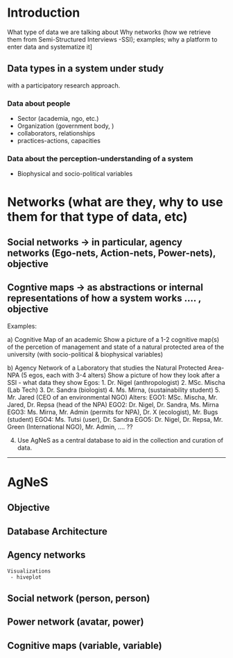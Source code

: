 # Introduction

What type of data we are talking about
Why networks (how we retrieve them from Semi-Structured Interviews -SSI); examples;
why a platform to enter data and systematize it]
	
## Data types in a system under study

with a participatory research approach.

### Data about people

 - Sector (academia, ngo, etc.)
 - Organization (government body, ) 
 - collaborators, relationships
 - practices-actions, capacities
 
	
### Data about the perception-understanding of a system 

 - Biophysical and socio-political variables

# Networks (what are they, why to use them for that type of data, etc)

## Social networks -> in particular, agency networks (Ego-nets, Action-nets, Power-nets), objective
	
## Cogntive maps -> as abstractions or internal representations of how a system works .... , objective

Examples: 

a) Cognitive Map of an academic
 Show a picture of a 1-2 cognitive map(s) of the percetion of management and state of a natural protected area of the university (with socio-political & biophysical variables)
    
 b) Agency Network of a Laboratory that studies the Natural Protected Area-NPA (5 egos, each with 3-4 alters)
	Show a picture of how they look after a SSI - what data they show
		Egos: 
	    1. Dr. Nigel (anthropologist)
	    2. MSc. Mischa (Lab Tech)
	    3. Dr. Sandra (biologist)
	    4. Ms. Mirna, (sustainability student)
	    5. Mr. Jared (CEO of an environmental NGO)
		Alters:
	    EGO1: MSc. Mischa, Mr. Jared, Dr. Repsa (head of the NPA)
	    EGO2: Dr. Nigel, Dr. Sandra, Ms. Mirna
	    EGO3: Ms. Mirna, Mr. Admin (permits for NPA), Dr. X (ecologist), Mr. Bugs (student)
	    EGO4: Ms. Tutsi (user), Dr. Sandra
	    EGO5: Dr. Nigel, Dr. Repsa, Mr. Green (International NGO), Mr. Admin, .... ??

4. Use AgNeS as a central database to aid in the collection and curation of data.

-----------------------------------------
# AgNeS

## Objective

## Database Architecture

 
## Agency networks
	Visualizations
	 - hiveplot
	
## Social network (person, person)


## Power network (avatar, power)

 
## Cognitive maps (variable, variable)



